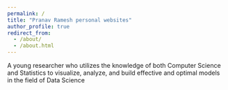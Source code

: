 ```yaml
---
permalink: /
title: "Pranav Ramesh personal websites"
author_profile: true
redirect_from: 
  - /about/
  - /about.html
---
```


A young researcher who utilizes the knowledge of both Computer Science and Statistics to visualize, analyze, and build effective and optimal models in the field of Data Science